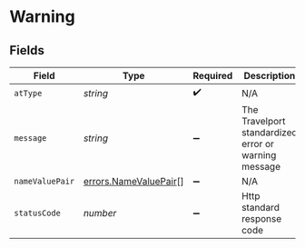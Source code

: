 # Warning


## Fields

| Field                                                          | Type                                                           | Required                                                       | Description                                                    | Example                                                        |
| -------------------------------------------------------------- | -------------------------------------------------------------- | -------------------------------------------------------------- | -------------------------------------------------------------- | -------------------------------------------------------------- |
| `atType`                                                       | *string*                                                       | :heavy_check_mark:                                             | N/A                                                            | Error                                                          |
| `message`                                                      | *string*                                                       | :heavy_minus_sign:                                             | The Travelport standardized error or warning message           |                                                                |
| `nameValuePair`                                                | [errors.NameValuePair](../../models/errors/namevaluepair.md)[] | :heavy_minus_sign:                                             | N/A                                                            |                                                                |
| `statusCode`                                                   | *number*                                                       | :heavy_minus_sign:                                             | Http standard response code                                    |                                                                |